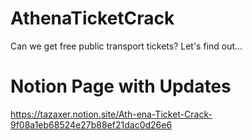 # AthenaTicketCrack
Can we get free public transport tickets? Let's find out...

# Notion Page with Updates
https://tazaxer.notion.site/Ath-ena-Ticket-Crack-9f08a1eb68524e27b88ef21dac0d26e6
